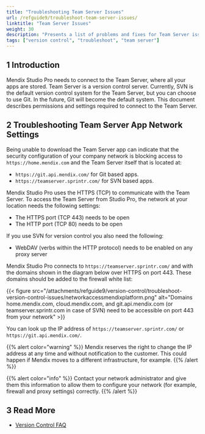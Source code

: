 ```yaml
---
title: "Troubleshooting Team Server Issues"
url: /refguide9/troubleshoot-team-server-issues/
linktitle: "Team Server Issues"
weight: 30
description: "Presents a list of problems and fixes for Team Server issues."
tags: ["version control", "troubleshoot", "team server"]
---
```


## 1 Introduction

Mendix Studio Pro needs to connect to the Team Server, where all your apps are stored. Team Server is a version control server. Currently, SVN is the default version control system for the Team Server, but you can choose to use Git. In the future, Git will become the default system. This document describes permissions and settings  required to connect to the Team Server.

## 2 Troubleshooting Team Server App Network Settings

Being unable to download the Team Server app can indicate that the security configuration of your company network is blocking access to `https://home.mendix.com` and the Team Server itself that is located at:

* `https://git.api.mendix.com/` for Git based apps.
* `https://teamserver.sprintr.com/` for SVN based apps.

Mendix Studio Pro uses the HTTPS (TCP) to communicate with the Team Server. To access the Team Server from Studio Pro, the network at your location needs the following settings:

* The HTTPS port (TCP 443) needs to be open
* The HTTP port (TCP 80) needs to be open

If you use SVN for version control you also need the following:

* WebDAV (verbs within the HTTP protocol) needs to be enabled on any proxy server

Mendix Studio Pro connects to `https://teamserver.sprintr.com/` and with the domains shown in the diagram below over HTTPS on port 443. These domains should be added to the firewall white list:

{{< figure src="/attachments/refguide9/version-control/troubleshoot-version-control-issues/networkaccessmendixplatform.png" alt="Domains home.mendix.com, cloud.mendix.com, and git.api.mendix.com (or teamserver.sprintr.com in case of SVN) need to be accessible on port 443 from your network" >}}

You can look up the IP address of `https://teamserver.sprintr.com/` or `https://git.api.mendix.com/`.

{{% alert color="warning" %}}
Mendix reserves the right to change the IP address at any time and without notification to the customer. This could happen if Mendix moves to a different infrastructure, for example.
{{% /alert %}}

{{% alert color="info" %}}
Contact your network administrator and give them this information to allow them to configure your network (for example, firewall and proxy settings) correctly.
{{% /alert %}}

## 3 Read More

* [Version Control FAQ](/refguide9/version-control-faq/)
